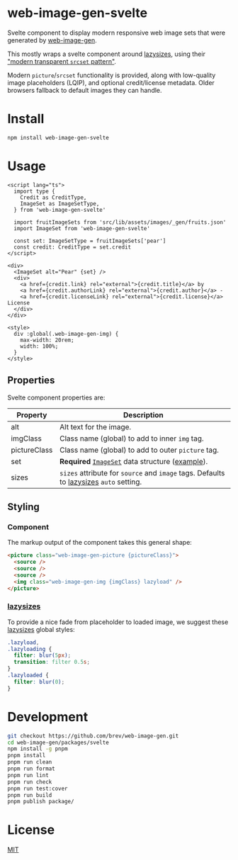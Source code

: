 # web-image-gen-svelte

Svelte component to display modern responsive web image sets that were
generated by [web-image-gen][web-image-gen].

This mostly wraps a svelte component around [lazysizes][lazysizes], using
their ["modern transparent `srcset` pattern"][pattern].

Modern `picture`/`srcset` functionality is provided, along with low-quality
image placeholders (LQIP), and optional credit/license metadata. Older browsers
fallback to default images they can handle.

# Install

```sh
npm install web-image-gen-svelte
```

# Usage

```svelte
<script lang="ts">
  import type {
    Credit as CreditType,
    ImageSet as ImageSetType,
  } from 'web-image-gen-svelte'

  import fruitImageSets from 'src/lib/assets/images/_gen/fruits.json'
  import ImageSet from 'web-image-gen-svelte'

  const set: ImageSetType = fruitImageSets['pear']
  const credit: CreditType = set.credit
</script>

<div>
  <ImageSet alt="Pear" {set} />
  <div>
    <a href={credit.link} rel="external">{credit.title}</a> by
    <a href={credit.authorLink} rel="external">{credit.author}</a> -
    <a href={credit.licenseLink} rel="external">{credit.license}</a> License
  </div>
</div>

<style>
  div :global(.web-image-gen-img) {
    max-width: 20rem;
    width: 100%;
  }
</style>
```

## Properties

Svelte component properties are:

| Property     | Description                                                                                         |
| ------------ | --------------------------------------------------------------------------------------------------- |
| alt          | Alt text for the image.                                                                             |
| imgClass     | Class name (global) to add to inner `img` tag.                                                      |
| pictureClass | Class name (global) to add to outer `picture` tag.                                                  |
| set          | **Required** [`ImageSet`][imageset] data structure ([example][example]).                            |
| sizes        | `sizes` attribute for `source` and `image` tags. Defaults to [lazysizes][lazysizes] `auto` setting. |

## Styling

### Component

The markup output of the component takes this general shape:

```html
<picture class="web-image-gen-picture {pictureClass}">
  <source />
  <source />
  <source />
  <img class="web-image-gen-img {imgClass} lazyload" />
</picture>
```

### [lazysizes][lazysizes]

To provide a nice fade from placeholder to loaded image, we suggest these
[lazysizes][lazysizes] global styles:

```css
.lazyload,
.lazyloading {
  filter: blur(5px);
  transition: filter 0.5s;
}
.lazyloaded {
  filter: blur(0);
}
```

# Development

```sh
git checkout https://github.com/brev/web-image-gen.git
cd web-image-gen/packages/svelte
npm install -g pnpm
pnpm install
pnpm run clean
pnpm run format
pnpm run lint
pnpm run check
pnpm run test:cover
pnpm run build
pnpm publish package/
```

# License

[MIT][mit-license]

[example]: https://github.com/brev/web-image-gen/tree/main/packages/cli#import
[imageset]: https://github.com/brev/web-image-gen/blob/main/packages/common/types/ImageSet.d.ts
[lazysizes]: https://github.com/aFarkas/lazysizes#readme
[mit-license]: https://mit-license.org/
[pattern]: https://github.com/aFarkas/lazysizes#modern-transparent-srcset-pattern
[web-image-gen]: https://github.com/brev/web-image-gen/tree/main/packages/cli#readme
